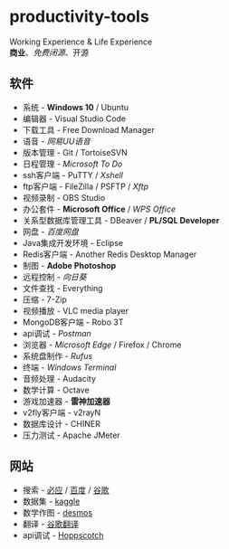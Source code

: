 # productivity-tools
Working Experience &amp; Life Experience \
**商业**、*免费闭源*、开源

## 软件
* 系统 - **Windows 10** / Ubuntu
* 编辑器 - Visual Studio Code
* 下载工具 - Free Download Manager
* 语音 - *网易UU语音*
* 版本管理 - Git / TortoiseSVN
* 日程管理 - *Microsoft To Do*
* ssh客户端 - PuTTY / *Xshell*
* ftp客户端 - FileZilla / PSFTP / *Xftp*
* 视频录制 - OBS Studio
* 办公套件 - **Microsoft Office** / *WPS Office*
* 关系型数据库管理工具 - DBeaver / **PL/SQL Developer**
* 网盘 - *百度网盘*
* Java集成开发环境 - Eclipse
* Redis客户端 - Another Redis Desktop Manager
* 制图 - **Adobe Photoshop**
* 远程控制 - *向日葵*
* 文件查找 - Everything
* 压缩 - 7-Zip
* 视频播放 - VLC media player
* MongoDB客户端 - Robo 3T
* api调试 - *Postman*
* 浏览器 - *Microsoft Edge* / Firefox / Chrome
* 系统盘制作 - *Rufus*
* 终端 - *Windows Terminal*
* 音频处理 - Audacity
* 数学计算 - Octave
* 游戏加速器 - **雷神加速器**
* v2fly客户端 - v2rayN
* 数据库设计 - CHINER
* 压力测试 - Apache JMeter

## 网站
* 搜索 - [必应](https://cn.bing.com/) / [百度](https://www.baidu.com/) / [谷歌](https://www.google.com/)
* 数据集 - [kaggle](https://www.kaggle.com/)
* 数学作图 - [desmos](https://www.desmos.com/calculator?lang=zh-CN)
* 翻译 - [谷歌翻译](https://translate.google.cn/)
* api调试 - [Hoppscotch](https://hoppscotch.io/cn)
